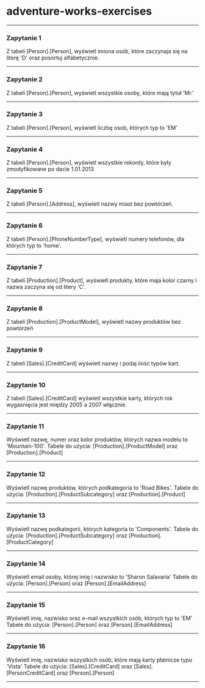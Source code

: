 # adventure-works-exercises

---

### Zapytanie 1

Z tabeli [Person].[Person], wyświetl imiona osób, które zaczynaja się na literę 'D' oraz posortuj alfabetycznie.

---

### Zapytanie 2

Z tabeli [Person].[Person], wyświetl wszystkie osoby, które mają tytuł 'Mr.'

---

### Zapytanie 3

Z tabeli [Person].[Person], wyświetl liczbę osob, których typ to 'EM'

---

### Zapytanie 4

Z tabeli [Person].[Person], wyświetl wszystkie rekordy, które były zmodyfikowane po dacie 1.01.2013

---

### Zapytanie 5

Z tabeli [Person].[Address], wyświetl nazwy miast bez powtórzeń.

---

### Zapytanie 6

Z tabeli [Person].[PhoneNumberType], wyświetl numery telefonów, dla których typ to 'home'.

---

### Zapytanie 7

Z tabeli [Production].[Product], wyświetl produkty, które maja kolor czarny i nazwa zaczyna się od litery 'C'.

---

### Zapytanie 8

Z tabeli [Production].[ProductModel], wyświetl nazwy produktów bez powtórzeń

---

### Zapytanie 9

Z tabeli [Sales].[CreditCard] wyświetl nazwy i podaj ilość typów kart.

---

### Zapytanie 10

Z tabeli [Sales].[CreditCard] wyświetl wszystkie karty, których rok wygasnięcia jest między 2005 a 2007 włącznie.

---

### Zapytanie 11

Wyświetl nazwę, numer oraz kolor produktów, których nazwa modelu to 'Mountain-100'. Tabele do użycia: [Production].[ProductModel] oraz [Production].[Product]

---

### Zapytanie 12

Wyświetl nazwę produktów, których podkategoria to 'Road Bikes'. Tabele do użycia: [Production].[ProductSubcategory] oraz [Production].[Product]

---

### Zapytanie 13

Wyświetl nazwę podkategorii, których kategoria to 'Components'. Tabele do użycia: [Production].[ProductSubcategory] oraz [Production].[ProductCategory]

---

### Zapytanie 14

Wyświetl email osoby, której imię i nazwisko to 'Sharon Salavaria'
Tabele do użycia: [Person].[Person] oraz [Person].[EmailAddress]

---

### Zapytanie 15

Wyświetl imię, nazwisko oraz e-mail wszystkich osób, których typ to 'EM'
Tabele do użycia: [Person].[Person] oraz [Person].[EmailAddress]

---

### Zapytanie 16

Wyświetl imię, nazwisko wszystkich osób, które mają karty płatnicze typu 'Vista'
Tabele do użycia: [Sales].[CreditCard] oraz [Sales].[PersonCreditCard] oraz [Person].[Person]

---
